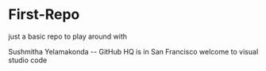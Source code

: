 # First-Repo
just a basic repo to play around with

Sushmitha Yelamakonda -- GitHub HQ is in San Francisco
welcome to visual studio code
